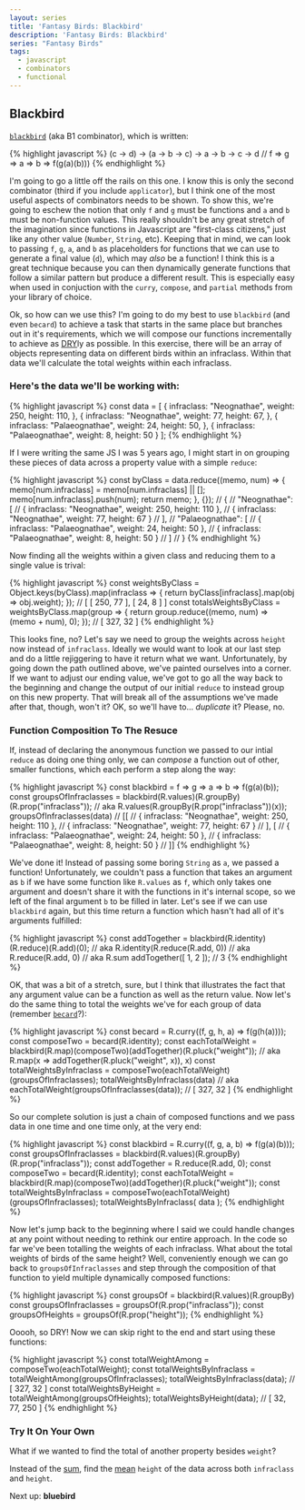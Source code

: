 ```yaml
---
layout: series
title: 'Fantasy Birds: Blackbird'
description: 'Fantasy Birds: Blackbird'
series: "Fantasy Birds"
tags: 
  - javascript
  - combinators
  - functional
---
```


## Blackbird

[`blackbird`](https://github.com/fantasyland/fantasy-birds#blackbird--c---d---a---b---c---a---b---d) (aka B1 combinator), which is written:

{% highlight javascript %}
(c -> d) -> (a -> b -> c) -> a -> b -> c -> d
// f => g => a => b => f(g(a)(b)))
{% endhighlight %}

I'm going to go a little off the rails on this one. I know this is only the second combinator (third if you include `applicator`), but I think one of the most useful aspects of combinators needs to be shown. To show this, we're going to eschew the notion that only `f` and `g` must be functions and `a` and `b` must be non-function values. This really shouldn't be any great stretch of the imagination since functions in Javascript are "first-class citizens," just like any other value (`Number`, `String`, etc). Keeping that in mind, we can look to passing `f`, `g`, `a`, and `b` as placeholders for functions that we can use to generate a final value (`d`), which may _also_ be a function! I think this is a great technique because you can then dynamically generate functions that follow a similar pattern but produce a different result. This is especially easy when used in conjuction with the `curry`, `compose`, and `partial` methods from your library of choice.

Ok, so how can we use this? I'm going to do my best to use `blackbird` (and even `becard`) to achieve a task that starts in the same place but branches out in it's requirements, which we will compose our functions incrementally to achieve as [DRY](https://en.wikipedia.org/wiki/Don%27t_repeat_yourself)ly as possible. In this exercise, there will be an array of objects representing data on different birds within an infraclass. Within that data we'll calculate the total weights within each infraclass.

### Here's the data we'll be working with:

{% highlight javascript %}
const data = [
  { infraclass: "Neognathae", weight: 250, height: 110, },
  { infraclass: "Neognathae", weight: 77, height: 67, },
  { infraclass: "Palaeognathae", weight: 24, height: 50, },
  { infraclass: "Palaeognathae", weight: 8, height: 50 }
];
{% endhighlight %}

If I were writing the same JS I was 5 years ago, I might start in on grouping these pieces of data across a property value with a simple `reduce`:

{% highlight javascript %}
const byClass = data.reduce((memo, num) => {
  memo[num.infraclass] = memo[num.infraclass] || [];
  memo[num.infraclass].push(num);
  return memo;
}, {});
// {
//   "Neognathae": [
//     { infraclass: "Neognathae", weight: 250, height: 110 },
//     { infraclass: "Neognathae", weight: 77, height: 67 }
//   ],
//   "Palaeognathae": [
//     { infraclass: "Palaeognathae", weight: 24, height: 50 },
//     { infraclass: "Palaeognathae", weight: 8, height: 50 }
//   ]
// }
{% endhighlight %}

Now finding all the weights within a given class and reducing them to a single value is trival:

{% highlight javascript %}
const weightsByClass = Object.keys(byClass).map(infraclass => {
  return byClass[infraclass].map(obj => obj.weight);
});
// [ [ 250, 77 ], [ 24, 8 ] ]
const totalsWeightsByClass = weightsByClass.map(group => {
  return group.reduce((memo, num) => (memo + num), 0);
});
// [ 327, 32 ]
{% endhighlight %}

This looks fine, no? Let's say we need to group the weights across `height` now instead of `infraclass`. Ideally we would want to look at our last step and do a little rejiggering to have it return what we want. Unfortunately, by going down the path outlined above, we've painted ourselves into a corner. If we want to adjust our ending value, we've got to go all the way back to the beginning and change the output of our initial `reduce` to instead group on this new property. That will break all of the assumptions we've made after that, though, won't it? OK, so we'll have to... _duplicate_ it? Please, no.

### Function Composition To The Resuce

If, instead of declaring the anonymous function we passed to our intial `reduce` as doing one thing only, we can _compose_ a function out of other, smaller functions, which each perform a step along the way:

{% highlight javascript %}
const blackbird = f => g => a => b => f(g(a)(b));
const groupsOfInfraclasses = blackbird(R.values)(R.groupBy)(R.prop("infraclass"));
// aka R.values(R.groupBy(R.prop("infraclass"))(x));
groupsOfInfraclasses(data)
// [[
//   { infraclass: "Neognathae", weight: 250, height: 110 },
//   { infraclass: "Neognathae", weight: 77, height: 67 }
// ], [
//   { infraclass: "Palaeognathae", weight: 24, height: 50 },
//   { infraclass: "Palaeognathae", weight: 8, height: 50 }
// ]]
{% endhighlight %}

We've done it! Instead of passing some boring `String` as `a`, we passed a function! Unfortunately, we couldn't pass a function that takes an argument as `b` if we have some function like `R.values` as `f`, which only takes one argument and doesn't share it with the functions in it's internal scope, so we left of the final argument `b` to be filled in later. Let's see if we can use `blackbird` again, but this time return a function which hasn't had all of it's arguments fulfilled:

{% highlight javascript %}
const addTogether = blackbird(R.identity)(R.reduce)(R.add)(0);
// aka R.identity(R.reduce(R.add, 0))
// aka R.reduce(R.add, 0)
// aka R.sum
addTogether([ 1, 2 ]);
// 3
{% endhighlight %}

OK, that was a bit of a stretch, sure, but I think that illustrates the fact that any argument value can be a function as well as the return value. Now let's do the same thing to total the weights we've for each group of data (remember [`becard`](http://www.mattross.io/2016/10/06/fantasy-birds-becard/)?):

{% highlight javascript %}
const becard = R.curry((f, g, h, a) => f(g(h(a))));
const composeTwo = becard(R.identity);
const eachTotalWeight = blackbird(R.map)(composeTwo)(addTogether)(R.pluck("weight"));
// aka R.map(x => addTogether(R.pluck("weight", x)), x)
const totalWeightsByInfraclass = composeTwo(eachTotalWeight)(groupsOfInfraclasses);
totalWeightsByInfraclass(data)
// aka eachTotalWeight(groupsOfInfraclasses(data));
// [ 327, 32 ]
{% endhighlight %}

So our complete solution is just a chain of composed functions and we pass data in one time and one time only, at the very end:

{% highlight javascript %}
const blackbird = R.curry((f, g, a, b) => f(g(a)(b)));
const groupsOfInfraclasses = blackbird(R.values)(R.groupBy)(R.prop("infraclass"));
const addTogether = R.reduce(R.add, 0);
const composeTwo = becard(R.identity);
const eachTotalWeight = blackbird(R.map)(composeTwo)(addTogether)(R.pluck("weight"));
const totalWeightsByInfraclass = composeTwo(eachTotalWeight)(groupsOfInfraclasses);
totalWeightsByInfraclass( data );
{% endhighlight %}

Now let's jump back to the beginning where I said we could handle changes at any point without needing to rethink our entire approach. In the code so far we've been totalling the weights of each infraclass. What about the total weights of birds of the same height? Well, conveniently enough we can go back to `groupsOfInfraclasses` and step through the composition of that function to yield multiple dynamically composed functions:

{% highlight javascript %}
const groupsOf = blackbird(R.values)(R.groupBy)
const groupsOfInfraclasses = groupsOf(R.prop("infraclass"));
const groupsOfHeights = groupsOf(R.prop("height"));
{% endhighlight %}

Ooooh, so DRY! Now we can skip right to the end and start using these functions:

{% highlight javascript %}
const totalWeightAmong = composeTwo(eachTotalWeight);
const totalWeightsByInfraclass = totalWeightAmong(groupsOfInfraclasses);
totalWeightsByInfraclass(data);
// [ 327, 32 ]
const totalWeightsByHeight = totalWeightAmong(groupsOfHeights);
totalWeightsByHeight(data);
// [ 32, 77, 250 ]
{% endhighlight %}

### Try It On Your Own

What if we wanted to find the total of another property besides `weight`?

Instead of the [sum](http://ramdajs.com/docs/#sum), find the [mean](http://ramdajs.com/docs/#mean) `height` of the data across both `infraclass` and `height`.

Next up: **bluebird**
